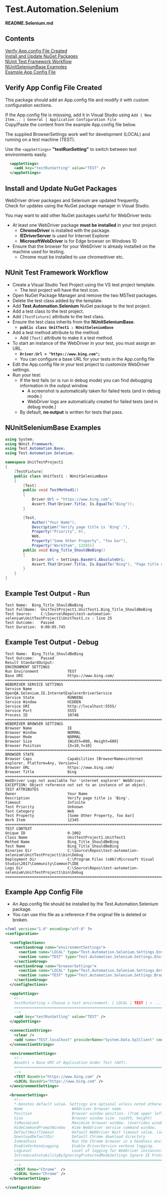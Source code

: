 # Test.Automation.Selenium

**README.Selenium.md**

## Contents
[Verify App.config File Created](#verify-app-config-file-created)  
[Install and Update NuGet Packages ](#install-and-update-nuget-packages)  
[NUnit Test Framework Workflow ](#nunit-test-framework-workflow)  
[NUnitSeleniumBase Examples](#nunitseleniumbase-examples)  
[Example App Config File](#example-app-config-file)  

## Verify App Config File Created
This package should add an App.config file and modify it with custom configuration sections.  

If the App.config file is misssing, add it in Visual Studio using `Add | New Item... | General | Application Configuration File`  
Copy/Paste the content from the example App.config file below.

The supplied BrowserSettings work well for development (LOCAL) and running on a test machine (TEST).  

Use the `<appSettings>` **"testRunSetting"** to switch between test environments easily.

```xml
  <appSettings>
    <add key="testRunSetting" value="TEST" />
  </appSettings>
```

## Install and Update NuGet Packages
WebDriver driver packages and Selenium are updated frequently.  
Check for updates using the NuGet package manager in Visual Studio.  

You may want to add other NuGet packages useful for WebDriver tests:
- At least one WebDriver package **must be installed** in your test project.
  - **ChromeDriver** is installed with the package.
  - **IEDriverServer** is used for Internet Explorer
  - **MicrosoftWebDriver** is for Edge browser on Windows 10
- Ensure that the browser for your WebDriver is already installed on the machine used for testing.  
  - Chrome must be installed to use chromedriver etc.

## NUnit Test Framework Workflow
- Create a Visual Studio Test Project using the VS test project template.
  - The test project will have the test icon.
- Open NuGet Package Manager and remove the two MSTest packages.
- Delete the test class added by the template. 
- Add **Test.Automation.Selenium** NuGet package to the test project.
- Add a test class to the test project.
- Add `[TestFixture]` attribute to the test class.
- Ensure the test class inherits from the **NUnitSeleniumBase**.
   - **`public class UnitTest1 : NUnitSeleniumBase`** 
- Add a test method attribute to the method.
   - Add `[Test]` attribute to make it a test method.
- To start an instance of the WebDriver in your test, you must assign an URL.
   - **`Driver.Url = "https://www.bing.com";`** 
   - You can configure a base URL for your tests in the App.config file
- Edit the App.config file in your test project to customize WebDriver settings. 
- Run your test:
  - If the test fails (or is run in debug mode) you can find debugging information in the output window.
    - A screenshot is automatically taken for failed tests (and in debug mode.)
    - WebDriver logs are automatically created for failed tests (and in debug mode.)
  - By default, **no output** is written for tests that pass.

## NUnitSeleniumBase Examples
```csharp
using System;
using NUnit.Framework;
using Test.Automation.Base;
using Test.Automation.Selenium;

namespace UnitTestProject1
{
    [TestFixture]
    public class UnitTest1 : NUnitSeleniumBase
    {
        [Test]
        public void TestMethod1()
        {
            Driver.Url = "https://www.bing.com";
            Assert.That(Driver.Title, Is.EqualTo("Bing"));
        }

        [Test,
            Author("Your Name"),
            Description("Verify page title is 'Bing'."),
            Property("Priority", 0),
            Web,
            Property("Some Other Property", "foo bar"),
            Property("WorkItem", 12345)]
        public void Bing_Title_ShouldBeBing()
        {
            Driver.Url = Settings.BaseUri.AbsoluteUri; 
            Assert.That(Driver.Title, Is.EqualTo("Bing"), "Page title does not match expected value.");
        }
    }
}
```

## Example Test Output - Run

~~~text
Test Name:	Bing_Title_ShouldBeBing
Test FullName:	UnitTestProject1.UnitTest1.Bing_Title_ShouldBeBing
Test Source:	C:\Source\Repos\test-automation-selenium\UnitTestProject1\UnitTest1.cs : line 25
Test Outcome:	Passed
Test Duration:	0:00:05.745
~~~

## Example Test Output - Debug
```text
Test Name:	Bing_Title_ShouldBeBing
Test Outcome:	Passed
Result StandardOutput:	
ENVIRONMENT SETTINGS
Run Environment          	TEST                          
Base URI                 	https://www.bing.com/         
================================================================================
WEBDRIVER SERVICE SETTINGS
Service Name             	OpenQA.Selenium.IE.InternetExplorerDriverService
Service State            	RUNNING                       
Service Window           	HIDDEN                        
Service URI              	http://localhost:5555/        
Service Port             	5555                          
Process ID               	10748                         
================================================================================
WEBDRIVER BROWSER SETTINGS
Browser Name             	IE                            
Browser Window           	NORMAL                        
Browser Mode             	NORMAL                        
Browser Size             	{Width=800, Height=600}       
Browser Position         	{X=10,Y=10}                   
================================================================================
BROWSER STATE
Browser Caps             	Capabilities [BrowserName=internet explorer, Platform=Any, Version=]
Browser URL              	https://www.bing.com/         
Browser Title            	Bing                          
================================================================================
WebDriver Logs not available for 'internet explorer' WebDriver; EXCEPTION: Object reference not set to an instance of an object.
TEST ATTRIBUTES
Owner                    	Your Name                     
Description              	Verify page title is 'Bing'.  
Timeout                  	Infinite                      
Test Priority            	Unknown                       
Test Category            	Web                           
Test Property            	[Some Other Property, foo bar]
Work Item                	12345                         
================================================================================
TEST CONTEXT
Unique ID                	0-1002                        
Class Name               	UnitTestProject1.UnitTest1    
Method Name              	Bing_Title_ShouldBeBing       
Test Name                	Bing_Title_ShouldBeBing       
Binaries Dir             	C:\Source\Repos\test-automation-selenium\UnitTestProject1\bin\Debug
Deployment Dir           	C:\Program Files (x86)\Microsoft Visual Studio\2017\Community\Common7\IDE
Logs Dir                 	C:\Source\Repos\test-automation-selenium\UnitTestProject1\bin\Debug
================================================================================
```

## Example App Config File
- An App.config file should be installed by the Test.Automation.Selenium package.  
- You can use this file as a reference if the original file is deleted or broken.  

```xml
<?xml version="1.0" encoding="utf-8" ?>
<configuration>

  <configSections>
    <sectionGroup name="environmentSettings">
      <section name="LOCAL" type="Test.Automation.Selenium.Settings.EnvironmentSettings, Test.Automation.Selenium" />
      <section name="TEST" type="Test.Automation.Selenium.Settings.EnvironmentSettings, Test.Automation.Selenium" />
    </sectionGroup>
    <sectionGroup name="browserSettings">
      <section name="LOCAL" type="Test.Automation.Selenium.Settings.BrowserSettings, Test.Automation.Selenium" />
      <section name="TEST" type="Test.Automation.Selenium.Settings.BrowserSettings, Test.Automation.Selenium" />
    </sectionGroup>
  </configSections>

  <appSettings>
    <!--
    testRunSetting = Choose a test environment. [ LOCAL | TEST | < ... > ]
    ===========================================================================
    -->
    <add key="testRunSetting" value="TEST" />
  </appSettings>

  <connectionStrings>
    <clear />
    <add name="TEST.localhost" providerName="System.Data.SqlClient" connectionString="Data Source=localhost;" />
  </connectionStrings>

  <environmentSettings>
    <!-- 
    BaseUri = Base URI of Application Under Test (AUT).
    ===========================================================================
    -->
    <TEST BaseUri="https://www.bing.com" />
    <LOCAL BaseUri="https://www.bing.com" />
  </environmentSettings>

  <browserSettings>
    <!--
    *-Denotes default value. Settings are optional unless noted otherwise.
    Name                      WebDriver browser name.                           [ *Chrome | IE | MicrosoftEdge ]
    Position                  Browser window position. (from upper left corner) [ *(10, 10) ]
    Size                      Browser window size. (width, height)              [ *(1600, 900) ] 
    IsMaximized               Maximize browser window. (overrides window size)  [ true | *false ]
    HideCommandPromptWindow   Hide WebDriver service command window.            [ *true | false ] 
    DefaultWaitTimeout        Default WebDriver Wait timeout value. (seconds)   [ *3 ]
    DownloadDefaultDir        Default Chrome download directory                 (Chrome only)
    IsHeadless                Run the Chrome browser in a headless environment  (Chrome only)[ true | *false] 
    EnableVerboseLogging      Enable DriverService verbose logging.             [ true | *false ] 
    LogLevel                  Level of logging for WebDriver instances.         [ All | Debug | Info | *Warning | Severe | Off ]
    IntroduceInstabilityByIgnoringProtectedModeSettings Ignore IE Protected Mode settings (IE only) [ true | *false ]
    ===========================================================================
    -->
    <TEST Name="Chrome"  />
    <LOCAL Name="Chrome" />
  </browserSettings>

</configuration>
```  
